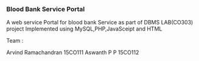### Blood Bank Service Portal

A web service Portal for blood bank Service as part of DBMS LAB(CO303) project
Implemented using MySQL,PHP,JavaSceipt and HTML

Team :

Arvind Ramachandran 15CO111
Aswanth P P 15CO112




